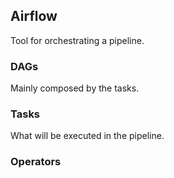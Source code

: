 ## Airflow 

Tool for orchestrating a pipeline. 

### DAGs 
Mainly composed by the tasks. 

### Tasks 
What will be executed in the pipeline. 

### Operators 
